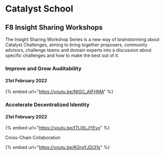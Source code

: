 # Catalyst School

## F8 Insight Sharing Workshops

The Insight Sharing Workshop Series is a new way of brainstorming about Catalyst Challenges, aiming to bring together proposers, community advisors, challenge teams and domain experts into a discussion about specific challenges and how to make the best out of it.

### Improve and Grow Auditability

#### 21st February 2022

{% embed url="https://youtu.be/NtGC_AtFHMA" %}

### Accelerate Decentralized Identity

#### 21st February 2022

{% embed url="https://youtu.be/f7L0tLJYEvo" %}

Cross-Chain Collaboration

{% embed url="https://youtu.be/KGrpYJDi31s" %}
